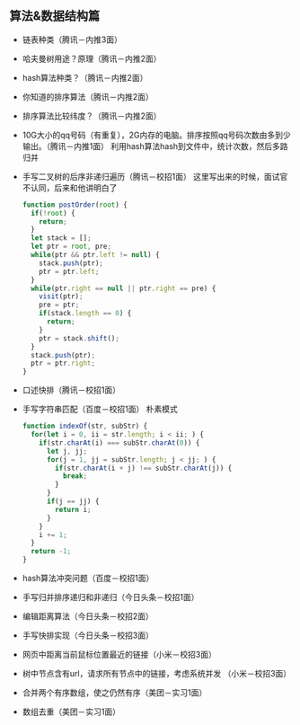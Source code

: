 ## 算法&数据结构篇
* 链表种类（腾讯－内推3面）
* 哈夫曼树用途？原理（腾讯－内推2面）
* hash算法种类？（腾讯－内推2面）
* 你知道的排序算法（腾讯－内推2面）
* 排序算法比较纬度？（腾讯－内推2面）

* 10G大小的qq号码（有重复），2G内存的电脑。排序按照qq号码次数由多到少输出。（腾讯－内推1面）
  利用hash算法hash到文件中，统计次数，然后多路归并

* 手写二叉树的后序非递归遍历（腾讯－校招1面）
  这里写出来的时候，面试官不认同，后来和他讲明白了
  ```javascript
  function postOrder(root) {
    if(!root) {
      return;
    }
    let stack = [];
    let ptr = root, pre;
    while(ptr && ptr.left != null) {
      stack.push(ptr);
      ptr = ptr.left;
    }
    while(ptr.right == null || ptr.right == pre) {
      visit(ptr);
      pre = ptr;
      if(stack.length == 0) {
        return;
      }
      ptr = stack.shift();
    }
    stack.push(ptr);
    ptr = ptr.right;
  }
  ```
* 口述快排（腾讯－校招1面）
* 手写字符串匹配（百度－校招1面）
 朴素模式
  ```javascript
  function indexOf(str, subStr) {
    for(let i = 0, ii = str.length; i < ii; ) {
      if(str.charAt(i) === subStr.charAt(0)) {
        let j, jj;
        for(j = 1, jj = subStr.length; j < jj; ) {
          if(str.charAt(i + j) !== subStr.charAt(j)) {
            break;
          }
        }
        if(j == jj) {
          return i;
        }
      }
      i += 1;
    }
    return -1;
  }
  ```
* hash算法冲突问题（百度－校招1面）
* 手写归并排序递归和非递归（今日头条－校招1面）
* 编辑距离算法（今日头条－校招2面）
* 手写快排实现（今日头条－校招3面）
* 网页中距离当前鼠标位置最近的链接（小米－校招3面）
* 树中节点含有url，请求所有节点中的链接，考虑系统并发 （小米－校招3面）
* 合并两个有序数组，使之仍然有序（美团－实习1面）
* 数组去重（美团－实习1面）